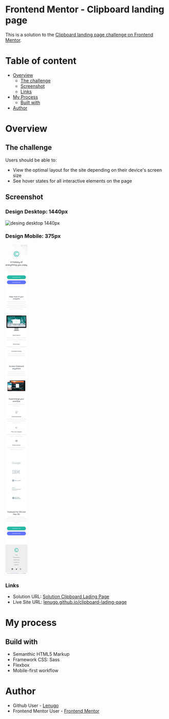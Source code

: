 # Frontend Mentor - Clipboard landing page

This is a solution to the [Clipboard landing page challenge on Frontend Mentor](https://www.frontendmentor.io/challenges/clipboard-landing-page-5cc9bccd6c4c91111378ecb9).

# Table of content

-   [Overview](#overview)
    -   [The challenge](#the-challenge)
    -   [Screenshot](#screenshot)
    -   [Links](#links)
-   [My Process](#my-process)
    -   [Built with](#built-with)
-   [Author](#author)

# Overview

## The challenge

Users should be able to:

-   View the optimal layout for the site depending on their device's screen size
-   See hover states for all interactive elements on the page

## Screenshot

### Design Desktop: 1440px

<img 
  src="./public/images/desktop_1440px_lenugo.github.io_clipboard-lading-page.png" 
  alt="desing desktop 1440px"
/>

### Design Mobile: 375px

<img 
  src="./public/images/mobile_375px_lenugo.github.io_clipboard-lading-page.png" 
  alt="desing mobile 375px"
/>

### Links

-   Solution URL: [Solution Clipboard Lading Page](https://www.frontendmentor.io/solutions/clipboard-lading-page-solution-using-sass-cZDnf8_U0)
-   Live Site URL: [lenugo.github.io/clipboard-lading-page](https://lenugo.github.io/clipboard-lading-page/)

# My process

## Build with

-   Semanthic HTML5 Markup
-   Framework CSS: Sass
-   Flexbox
-   Mobile-first workflow

# Author

-   Github User - [Lenugo](https://www.github.com/Lenugo)
-   Frontend Mentor User - [Frontend Mentor](https://www.frontendmentor.io/profile/L24N97)

